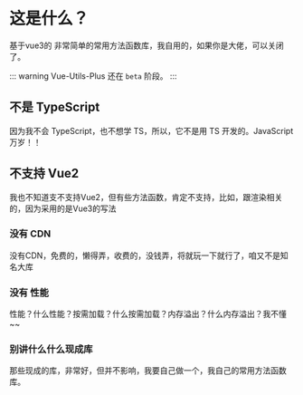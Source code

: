 # 这是什么？

基于vue3的 非常简单的常用方法函数库，我自用的，如果你是大佬，可以关闭了。

::: warning
    Vue-Utils-Plus 还在 `beta` 阶段。
:::

## 不是 TypeScript

因为我不会 TypeScript，也不想学 TS，所以，它不是用 TS 开发的。JavaScript 万岁！！

## 不支持 Vue2

我也不知道支不支持Vue2，但有些方法函数，肯定不支持，比如，跟渲染相关的，因为采用的是Vue3的写法

### 没有 CDN

没有CDN，免费的，懒得弄，收费的，没钱弄，将就玩一下就行了，咱又不是知名大库

### 没有 性能

性能？什么性能？按需加载？什么按需加载？内存溢出？什么内存溢出？我不懂~~

### 别讲什么什么现成库

那些现成的库，非常好，但并不影响，我要自己做一个，我自己的常用方法函数库。

